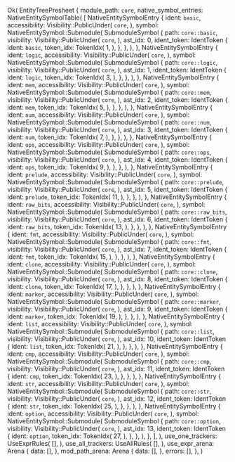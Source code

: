 Ok(
    EntityTreePresheet {
        module_path: `core`,
        native_symbol_entries: NativeEntitySymbolTable(
            [
                NativeEntitySymbolEntry {
                    ident: `basic`,
                    accessibility: Visibility::PublicUnder(
                        `core`,
                    ),
                    symbol: NativeEntitySymbol::Submodule(
                        SubmoduleSymbol {
                            path: `core::basic`,
                            visibility: Visibility::PublicUnder(
                                `core`,
                            ),
                            ast_idx: 0,
                            ident_token: IdentToken {
                                ident: `basic`,
                                token_idx: TokenIdx(
                                    1,
                                ),
                            },
                        },
                    ),
                },
                NativeEntitySymbolEntry {
                    ident: `logic`,
                    accessibility: Visibility::PublicUnder(
                        `core`,
                    ),
                    symbol: NativeEntitySymbol::Submodule(
                        SubmoduleSymbol {
                            path: `core::logic`,
                            visibility: Visibility::PublicUnder(
                                `core`,
                            ),
                            ast_idx: 1,
                            ident_token: IdentToken {
                                ident: `logic`,
                                token_idx: TokenIdx(
                                    3,
                                ),
                            },
                        },
                    ),
                },
                NativeEntitySymbolEntry {
                    ident: `mem`,
                    accessibility: Visibility::PublicUnder(
                        `core`,
                    ),
                    symbol: NativeEntitySymbol::Submodule(
                        SubmoduleSymbol {
                            path: `core::mem`,
                            visibility: Visibility::PublicUnder(
                                `core`,
                            ),
                            ast_idx: 2,
                            ident_token: IdentToken {
                                ident: `mem`,
                                token_idx: TokenIdx(
                                    5,
                                ),
                            },
                        },
                    ),
                },
                NativeEntitySymbolEntry {
                    ident: `num`,
                    accessibility: Visibility::PublicUnder(
                        `core`,
                    ),
                    symbol: NativeEntitySymbol::Submodule(
                        SubmoduleSymbol {
                            path: `core::num`,
                            visibility: Visibility::PublicUnder(
                                `core`,
                            ),
                            ast_idx: 3,
                            ident_token: IdentToken {
                                ident: `num`,
                                token_idx: TokenIdx(
                                    7,
                                ),
                            },
                        },
                    ),
                },
                NativeEntitySymbolEntry {
                    ident: `ops`,
                    accessibility: Visibility::PublicUnder(
                        `core`,
                    ),
                    symbol: NativeEntitySymbol::Submodule(
                        SubmoduleSymbol {
                            path: `core::ops`,
                            visibility: Visibility::PublicUnder(
                                `core`,
                            ),
                            ast_idx: 4,
                            ident_token: IdentToken {
                                ident: `ops`,
                                token_idx: TokenIdx(
                                    9,
                                ),
                            },
                        },
                    ),
                },
                NativeEntitySymbolEntry {
                    ident: `prelude`,
                    accessibility: Visibility::PublicUnder(
                        `core`,
                    ),
                    symbol: NativeEntitySymbol::Submodule(
                        SubmoduleSymbol {
                            path: `core::prelude`,
                            visibility: Visibility::PublicUnder(
                                `core`,
                            ),
                            ast_idx: 5,
                            ident_token: IdentToken {
                                ident: `prelude`,
                                token_idx: TokenIdx(
                                    11,
                                ),
                            },
                        },
                    ),
                },
                NativeEntitySymbolEntry {
                    ident: `raw_bits`,
                    accessibility: Visibility::PublicUnder(
                        `core`,
                    ),
                    symbol: NativeEntitySymbol::Submodule(
                        SubmoduleSymbol {
                            path: `core::raw_bits`,
                            visibility: Visibility::PublicUnder(
                                `core`,
                            ),
                            ast_idx: 6,
                            ident_token: IdentToken {
                                ident: `raw_bits`,
                                token_idx: TokenIdx(
                                    13,
                                ),
                            },
                        },
                    ),
                },
                NativeEntitySymbolEntry {
                    ident: `fmt`,
                    accessibility: Visibility::PublicUnder(
                        `core`,
                    ),
                    symbol: NativeEntitySymbol::Submodule(
                        SubmoduleSymbol {
                            path: `core::fmt`,
                            visibility: Visibility::PublicUnder(
                                `core`,
                            ),
                            ast_idx: 7,
                            ident_token: IdentToken {
                                ident: `fmt`,
                                token_idx: TokenIdx(
                                    15,
                                ),
                            },
                        },
                    ),
                },
                NativeEntitySymbolEntry {
                    ident: `clone`,
                    accessibility: Visibility::PublicUnder(
                        `core`,
                    ),
                    symbol: NativeEntitySymbol::Submodule(
                        SubmoduleSymbol {
                            path: `core::clone`,
                            visibility: Visibility::PublicUnder(
                                `core`,
                            ),
                            ast_idx: 8,
                            ident_token: IdentToken {
                                ident: `clone`,
                                token_idx: TokenIdx(
                                    17,
                                ),
                            },
                        },
                    ),
                },
                NativeEntitySymbolEntry {
                    ident: `marker`,
                    accessibility: Visibility::PublicUnder(
                        `core`,
                    ),
                    symbol: NativeEntitySymbol::Submodule(
                        SubmoduleSymbol {
                            path: `core::marker`,
                            visibility: Visibility::PublicUnder(
                                `core`,
                            ),
                            ast_idx: 9,
                            ident_token: IdentToken {
                                ident: `marker`,
                                token_idx: TokenIdx(
                                    19,
                                ),
                            },
                        },
                    ),
                },
                NativeEntitySymbolEntry {
                    ident: `list`,
                    accessibility: Visibility::PublicUnder(
                        `core`,
                    ),
                    symbol: NativeEntitySymbol::Submodule(
                        SubmoduleSymbol {
                            path: `core::list`,
                            visibility: Visibility::PublicUnder(
                                `core`,
                            ),
                            ast_idx: 10,
                            ident_token: IdentToken {
                                ident: `list`,
                                token_idx: TokenIdx(
                                    21,
                                ),
                            },
                        },
                    ),
                },
                NativeEntitySymbolEntry {
                    ident: `cmp`,
                    accessibility: Visibility::PublicUnder(
                        `core`,
                    ),
                    symbol: NativeEntitySymbol::Submodule(
                        SubmoduleSymbol {
                            path: `core::cmp`,
                            visibility: Visibility::PublicUnder(
                                `core`,
                            ),
                            ast_idx: 11,
                            ident_token: IdentToken {
                                ident: `cmp`,
                                token_idx: TokenIdx(
                                    23,
                                ),
                            },
                        },
                    ),
                },
                NativeEntitySymbolEntry {
                    ident: `str`,
                    accessibility: Visibility::PublicUnder(
                        `core`,
                    ),
                    symbol: NativeEntitySymbol::Submodule(
                        SubmoduleSymbol {
                            path: `core::str`,
                            visibility: Visibility::PublicUnder(
                                `core`,
                            ),
                            ast_idx: 12,
                            ident_token: IdentToken {
                                ident: `str`,
                                token_idx: TokenIdx(
                                    25,
                                ),
                            },
                        },
                    ),
                },
                NativeEntitySymbolEntry {
                    ident: `option`,
                    accessibility: Visibility::PublicUnder(
                        `core`,
                    ),
                    symbol: NativeEntitySymbol::Submodule(
                        SubmoduleSymbol {
                            path: `core::option`,
                            visibility: Visibility::PublicUnder(
                                `core`,
                            ),
                            ast_idx: 13,
                            ident_token: IdentToken {
                                ident: `option`,
                                token_idx: TokenIdx(
                                    27,
                                ),
                            },
                        },
                    ),
                },
            ],
        ),
        use_one_trackers: UseExprRules(
            [],
        ),
        use_all_trackers: UseAllRules(
            [],
        ),
        use_expr_arena: Arena {
            data: [],
        },
        mod_path_arena: Arena {
            data: [],
        },
        errors: [],
    },
)